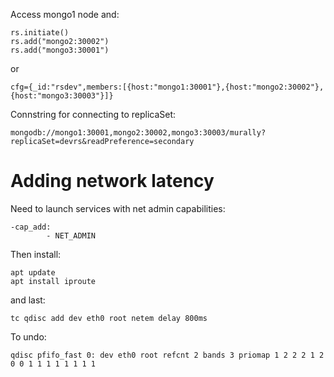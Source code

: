 Access mongo1 node and:

```
rs.initiate()
rs.add("mongo2:30002")
rs.add("mongo3:30001")
```

or

```
cfg={_id:"rsdev",members:[{host:"mongo1:30001"},{host:"mongo2:30002"},{host:"mongo3:30003"}]}
```

Connstring for connecting to replicaSet:
```
mongodb://mongo1:30001,mongo2:30002,mongo3:30003/murally?replicaSet=devrs&readPreference=secondary
```


# Adding network latency

Need to launch services with net admin capabilities:
```
-cap_add:
        - NET_ADMIN
```
Then install:
```
apt update
apt install iproute
```
and last:

```
tc qdisc add dev eth0 root netem delay 800ms
```

To undo:
```
qdisc pfifo_fast 0: dev eth0 root refcnt 2 bands 3 priomap 1 2 2 2 1 2 0 0 1 1 1 1 1 1 1 1
```